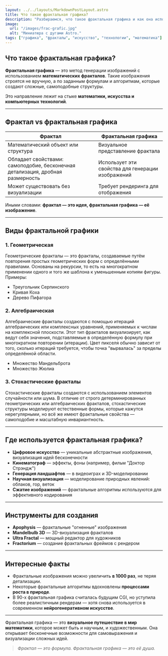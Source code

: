 ```yaml
---
layout: ../../layouts/MarkdownPostLayout.astro
title: Что такое фрактальная графика?
description: "Разбираемся, что такое фрактальная графика и как она используется в науке, искусстве и технологиях."
image:
  url: "/images/frac-grafic.jpg"
  alt: "Миниатюра с дугами Astro."
tags: ["графика", "фракталы", "искусство", "технологии", "математика"]
---
```


## Что такое фрактальная графика?

**Фрактальная графика** — это метод генерации изображений с использованием **математических фракталов**. Такие изображения строятся не вручную, а по заданным формулам и алгоритмам, которые создают сложные, самоподобные структуры.

Это направление лежит на стыке **математики, искусства и компьютерных технологий**.

---

## Фрактал vs фрактальная графика

<table>
  <thead>
    <tr>
      <th>Фрактал</th>
      <th>Фрактальная графика</th>
    </tr>
  </thead>
  <tbody>
    <tr>
      <td>Математический объект или структура</td>
      <td>Визуальное представление фрактала</td>
    </tr>
    <tr>
      <td>Обладает свойствами: самоподобие, бесконечная детализация, дробная размерность</td>
      <td>Использует эти свойства для генерации изображений</td>
    </tr>
    <tr>
      <td>Может существовать без визуализации</td>
      <td>Требует рендеринга для отображения</td>
    </tr>
  </tbody>
</table>               


Иными словами: **фрактал — это идея, фрактальная графика — её изображение**.

---

## Виды фрактальной графики

### 1. Геометрическая

Геометрические фракталы — это фракталы, создаваемые путём повторения простых геометрических форм с определёнными правилами. Основаны на рекурсии, то есть на многократном применении одного и того же шаблона к уменьшенным копиям фигуры.
Примеры:
- Треугольник Серпинского
- Кривая Коха
- Дерево Пифагора

### 2. Алгебраическая

Алгебраические фракталы создаются с помощью итераций алгебраических или комплексных уравнений, применяемых к числам на комплексной плоскости. Этот тип фракталов визуализирует, как ведут себя значения, подставляемые в определённую формулу при многократном повторении (итерации). Цвет пикселя обычно зависит от того, сколько итераций требуется, чтобы точка "вырвалась" за пределы определённой области.


- Множество Мандельброта
- Множество Жюлиа

### 3. Стохастические фракталы

Стохастические фракталы создаются с использованием элементов случайности или шума. В отличие от строго детерминированных геометрических или алгебраических фракталов, стохастические структуры моделируют естественные формы, которые кажутся нерегулярными, но всё же имеют фрактальные свойства — самоподобие и масштабную инвариантность.

---

## Где используется фрактальная графика?

-  **Цифровое искусство** — уникальные абстрактные изображения, визуализация идей бесконечности
-  **Кинематограф** — эффекты, фоны (например, фильм "Доктор Стрэндж")
-  **Генерация ландшафтов** — в видеоиграх и 3D-моделировании
-  **Научная визуализация** — моделирование природных явлений: облаков, гор, веток
-  **Сжатие изображений** — фрактальные алгоритмы используются для эффективного кодирования

---

##  Инструменты для создания

- **Apophysis** — фрактальные "огненные" изображения
- **Mandelbulb 3D** — 3D-визуализация фракталов
- **Ultra Fractal** — мощный редактор для художников
- **Fractorium** — создание фрактальных фреймов с рендером

---

##  Интересные факты

- Фрактальные изображения можно увеличить **в 1000 раз**, не теряя детализации.
- Некоторые фрактальные алгоритмы вдохновлены **процессами роста в природе**.
- В 90-х фрактальная графика считалась будущим CGI, но уступила более реалистичным рендерам — хотя снова используется в современном **нейрогенеративном искусстве**.

---

Фрактальная графика — это **визуальное путешествие в мир математики**, которое может быть и научным, и художественным. Она открывает бесконечные возможности для самовыражения и визуализации сложных идей.

>  *Фрактал — это формула. Фрактальная графика — это её душа.*
